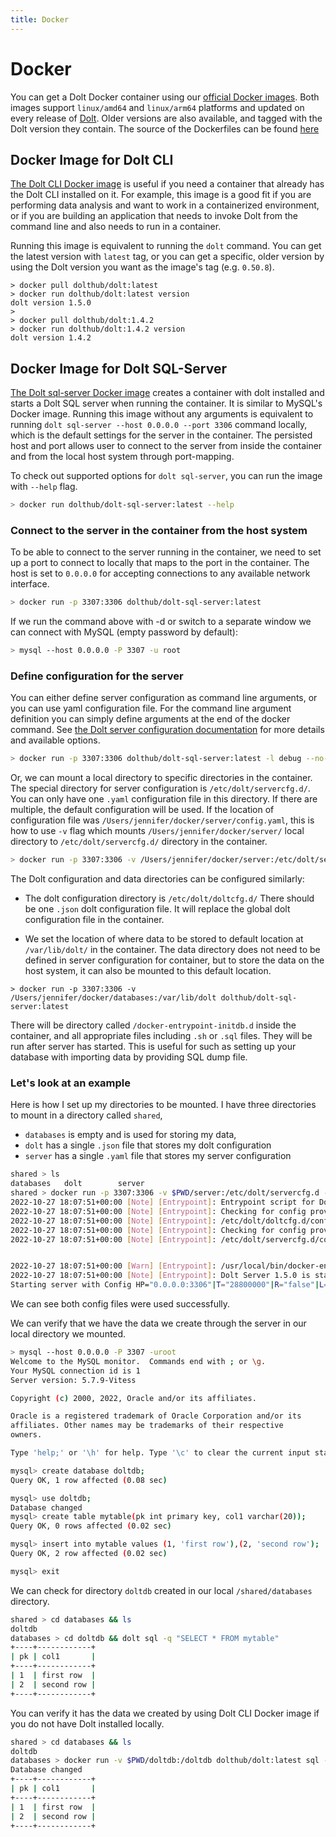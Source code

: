 ```yaml
---
title: Docker
---
```


# Docker

You can get a Dolt Docker container using our [official Docker images](https://hub.docker.com/u/dolthub).
Both images support `linux/amd64` and `linux/arm64` platforms and updated on every release of [Dolt](https://doltdb.com).
Older versions are also available, and tagged with the Dolt version they contain. The source of the Dockerfiles can be found [here](https://github.com/dolthub/dolt/tree/main/docker)

## Docker Image for Dolt CLI

[The Dolt CLI Docker image](https://hub.docker.com/r/dolthub/dolt) is useful if you need a container that already has 
the Dolt CLI installed on it. For example, this image is a good fit if you are performing data analysis and want to 
work in a containerized environment, or if you are building an application that needs to invoke Dolt from the command 
line and also needs to run in a container. 

Running this image is equivalent to running the `dolt` command. You can get the latest version with `latest` tag, 
or you can get a specific, older version by using the Dolt version you want as the image's tag (e.g. `0.50.8`).

```shell
> docker pull dolthub/dolt:latest
> docker run dolthub/dolt:latest version
dolt version 1.5.0
>
> docker pull dolthub/dolt:1.4.2
> docker run dolthub/dolt:1.4.2 version
dolt version 1.4.2
```

## Docker Image for Dolt SQL-Server

[The Dolt sql-server Docker image](https://hub.docker.com/r/dolthub/dolt-sql-server) creates a container 
with dolt installed and starts a Dolt SQL server when running the container. It is similar to MySQL's Docker image. 
Running this image without any arguments is equivalent to running `dolt sql-server --host 0.0.0.0 --port 3306` 
command locally, which is the default settings for the server in the container. The persisted host
and port allows user to connect to the server from inside the container and from the local host system through
port-mapping.

To check out supported options for `dolt sql-server`, you can run the image with `--help` flag.

```bash
> docker run dolthub/dolt-sql-server:latest --help
```

### Connect to the server in the container from the host system

To be able to connect to the server running in the container, we need to set up a port to connect to locally that
maps to the port in the container. The host is set to `0.0.0.0` for accepting connections to any available network
interface.

```bash
> docker run -p 3307:3306 dolthub/dolt-sql-server:latest
```

If we run the command above with -d or switch to a separate window we can connect with MySQL (empty password by default):

```bash
> mysql --host 0.0.0.0 -P 3307 -u root
```

### Define configuration for the server

You can either define server configuration as command line arguments, or you can use yaml configuration file.
For the command line argument definition you can simply define arguments at the end of the docker command. See [the Dolt server configuration documentation](https://docs.dolthub.com/sql-reference/server/configuration) for more details and available options. 

```bash
> docker run -p 3307:3306 dolthub/dolt-sql-server:latest -l debug --no-auto-commit
```

Or, we can mount a local directory to specific directories in the container.
The special directory for server configuration is `/etc/dolt/servercfg.d/`. You can only have one `.yaml` configuration
file in this directory. If there are multiple, the default configuration will be used. If the location of
configuration file was `/Users/jennifer/docker/server/config.yaml`, this is how to use `-v` flag which mounts
`/Users/jennifer/docker/server/` local directory to `/etc/dolt/servercfg.d/` directory in the container.

```bash
> docker run -p 3307:3306 -v /Users/jennifer/docker/server:/etc/dolt/servercfg.d dolthub/dolt-sql-server:latest
```

The Dolt configuration and data directories can be configured similarly:

- The dolt configuration directory is `/etc/dolt/doltcfg.d/`
  There should be one `.json` dolt configuration file. It will replace the global dolt configuration file in the
  container.

- We set the location of where data to be stored to default location at `/var/lib/dolt/` in the container.
  The data directory does not need to be defined in server configuration for container, but to store the data
  on the host system, it can also be mounted to this default location.

```shell
> docker run -p 3307:3306 -v /Users/jennifer/docker/databases:/var/lib/dolt dolthub/dolt-sql-server:latest
```

There will be directory called `/docker-entrypoint-initdb.d` inside the container, and all appropriate files including
`.sh` or `.sql` files. They will be run after server has started. This is useful for such as setting up your 
database with importing data by providing SQL dump file.

### Let's look at an example

Here is how I set up my directories to be mounted. I have three directories to mount in a directory called `shared`, 
- `databases` is empty and is used for storing my data,
- `dolt` has a single `.json` file that stores my dolt configuration
- `server` has a single `.yaml` file that stores my server configuration

```bash
shared > ls
databases	dolt		server
shared > docker run -p 3307:3306 -v $PWD/server:/etc/dolt/servercfg.d -v $PWD/dolt:/etc/dolt/doltcfg.d -v $PWD/databases:/var/lib/dolt dolthub/dolt-sql-server:latest 
2022-10-27 18:07:51+00:00 [Note] [Entrypoint]: Entrypoint script for Dolt Server 1.5.0 starting.
2022-10-27 18:07:51+00:00 [Note] [Entrypoint]: Checking for config provided in /etc/dolt/doltcfg.d
2022-10-27 18:07:51+00:00 [Note] [Entrypoint]: /etc/dolt/doltcfg.d/config.json file is found
2022-10-27 18:07:51+00:00 [Note] [Entrypoint]: Checking for config provided in /etc/dolt/servercfg.d
2022-10-27 18:07:51+00:00 [Note] [Entrypoint]: /etc/dolt/servercfg.d/config.yaml file is found


2022-10-27 18:07:51+00:00 [Warn] [Entrypoint]: /usr/local/bin/docker-entrypoint.sh: ignoring /docker-entrypoint-initdb.d/*
2022-10-27 18:07:51+00:00 [Note] [Entrypoint]: Dolt Server 1.5.0 is started.
Starting server with Config HP="0.0.0.0:3306"|T="28800000"|R="false"|L="debug"

```

We can see both config files were used successfully.

We can verify that we have the data we create through the server in our local directory we mounted.

```bash
> mysql --host 0.0.0.0 -P 3307 -uroot
Welcome to the MySQL monitor.  Commands end with ; or \g.
Your MySQL connection id is 1
Server version: 5.7.9-Vitess 

Copyright (c) 2000, 2022, Oracle and/or its affiliates.

Oracle is a registered trademark of Oracle Corporation and/or its
affiliates. Other names may be trademarks of their respective
owners.

Type 'help;' or '\h' for help. Type '\c' to clear the current input statement.

mysql> create database doltdb;
Query OK, 1 row affected (0.08 sec)

mysql> use doltdb;
Database changed
mysql> create table mytable(pk int primary key, col1 varchar(20));
Query OK, 0 rows affected (0.02 sec)

mysql> insert into mytable values (1, 'first row'),(2, 'second row');
Query OK, 2 row affected (0.02 sec)

mysql> exit
```

We can check for directory `doltdb` created in our local `/shared/databases` directory. 

```bash
shared > cd databases && ls
doltdb
databases > cd doltdb && dolt sql -q "SELECT * FROM mytable"
+----+------------+
| pk | col1       |
+----+------------+
| 1  | first row  |
| 2  | second row |
+----+------------+

```

You can verify it has the data we created by using Dolt CLI Docker image if you do not have Dolt installed locally.

```bash
shared > cd databases && ls
doltdb
databases > docker run -v $PWD/doltdb:/doltdb dolthub/dolt:latest sql -q "USE doltdb; SELECT * FROM mytable;"
Database changed
+----+------------+
| pk | col1       |
+----+------------+
| 1  | first row  |
| 2  | second row |
+----+------------+

```
